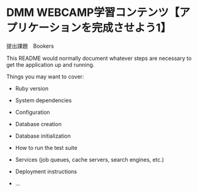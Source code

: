 # DMM WEBCAMP学習コンテンツ【アプリケーションを完成させよう1】
提出課題　Bookers


This README would normally document whatever steps are necessary to get the
application up and running.

Things you may want to cover:

* Ruby version

* System dependencies

* Configuration

* Database creation

* Database initialization

* How to run the test suite

* Services (job queues, cache servers, search engines, etc.)

* Deployment instructions

* ...
